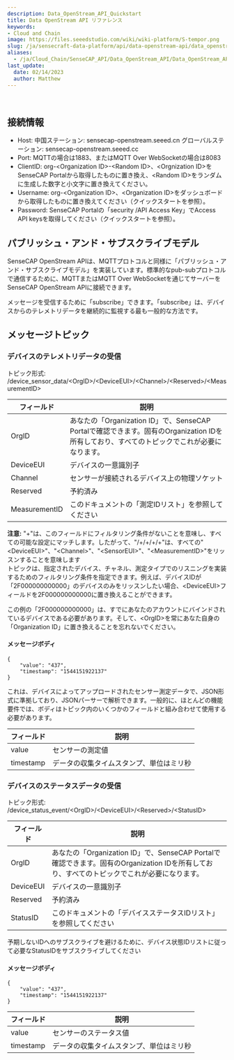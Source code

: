 ```yaml
---
description: Data_OpenStream_API_Quickstart
title: Data OpenStream API リファレンス
keywords:
- Cloud and Chain
image: https://files.seeedstudio.com/wiki/wiki-platform/S-tempor.png        
slug: /ja/sensecraft-data-platform/api/data-openstream-api/data_openstream_api_reference
aliases:
  - /ja/Cloud_Chain/SenseCAP_API/Data_OpenStream_API/Data_OpenStream_API_Reference
last_update:
  date: 02/14/2023
  author: Matthew
---
```


<div class="post-content">
<div id="toc">

&nbsp;

</div>
<h2 id="the-connection-information" class="clickable-header top-level-header">接続情報</h2>
<i class="icon-arrow-up back-to-top"></i>
<ul>
  <li>Host: 中国ステーション: sensecap-openstream.seeed.cn グローバルステーション: sensecap-openstream.seeed.cc</li>
  <li>Port: MQTTの場合は1883、またはMQTT Over WebSocketの場合は8083</li>
  <li>ClientID: org-&lt;Organization ID&gt;-&lt;Random ID&gt;、&lt;Orgnization ID&gt;をSenseCAP Portalから取得したものに置き換え、&lt;Random ID&gt;をランダムに生成した数字と小文字に置き換えてください。</li>
  <li>Username: org-&lt;Organization ID&gt;、&lt;Organization ID&gt;をダッシュボードから取得したものに置き換えてください（クイックスタートを参照）。</li>
  <li>Password: SenseCAP Portalの「security /API Access Key」でAccess API keysを取得してください（クイックスタートを参照）。</li>
</ul>
<h2 id="publish-and-subscribe-model" class="clickable-header top-level-header">パブリッシュ・アンド・サブスクライブモデル</h2>
<i class="icon-arrow-up back-to-top"></i>SenseCAP OpenStream APIは、MQTTプロトコルと同様に「パブリッシュ・アンド・サブスクライブモデル」を実装しています。標準的なpub-subプロトコルで通信するために、MQTTまたはMQTT Over WebSocketを通じてサーバーをSenseCAP OpenStream APIに接続できます。

メッセージを受信するために「subscribe」できます。「subscribe」は、デバイスからのテレメトリデータを継続的に監視する最も一般的な方法です。
<h2 id="message-topic" class="clickable-header top-level-header">メッセージトピック</h2>
<i class="icon-arrow-up back-to-top"></i>
<h3 id="receive-devices-telemeasuring-data">デバイスのテレメトリデータの受信</h3>
トピック形式: /device_sensor_data/&lt;OrgID&gt;/&lt;DeviceEUI&gt;/&lt;Channel&gt;/&lt;Reserved&gt;/&lt;MeasurementID&gt;
<table>
<thead>
<tr>
<th>フィールド</th>
<th>説明</th>
</tr>
</thead>
<tbody>
<tr>
<td>OrgID</td>
<td>あなたの「Organization ID」で、SenseCAP Portalで確認できます。固有のOrganization IDを所有しており、すべてのトピックでこれが必要になります。</td>
</tr>
<tr>
<td>DeviceEUI</td>
<td>デバイスの一意識別子</td>
</tr>
<tr>
<td>Channel</td>
<td>センサーが接続されるデバイス上の物理ソケット</td>
</tr>
<tr>
<td>Reserved</td>
<td>予約済み</td>
</tr>
<tr>
<td>MeasurementID</td>
<td>このドキュメントの「測定IDリスト」を参照してください</td>
</tr>
</tbody>
</table>
<div class="alert alert-info" role="alert"><i class="fa fa-info-circle"></i> <b>注意:</b> "+"は、このフィールドにフィルタリング条件がないことを意味し、すべての可能な設定にマッチします。したがって、"/+/+/+/+"は、すべての"&lt;DeviceEUI&gt;"、"&lt;Channel&gt;"、"&lt;SensorEUI&gt;"、"&lt;MeasurementID&gt;"をリッスンすることを意味します</div>
トピックは、指定されたデバイス、チャネル、測定タイプでのリスニングを実装するためのフィルタリング条件を指定できます。例えば、デバイスIDが「2F000000000000」のデバイスのみをリッスンしたい場合、&lt;DeviceEUI&gt;フィールドを2F000000000000に置き換えることができます。

この例の「2F000000000000」は、すでにあなたのアカウントにバインドされているデバイスである必要があります。そして、&lt;OrgID&gt;を常にあなた自身の「Organization ID」に置き換えることを忘れないでください。
<h4 id="message-body">メッセージボディ</h4>

```
{
    "value": "437",
    "timestamp": "1544151922137"
}
```

これは、デバイスによってアップロードされたセンサー測定データで、JSON形式に準拠しており、JSONパーサーで解析できます。一般的に、ほとんどの機能要件では、ボディはトピック内のいくつかのフィールドと組み合わせて使用する必要があります。
<table>
<thead>
<tr>
<th>フィールド</th>
<th>説明</th>
</tr>
</thead>
<tbody>
<tr>
<td>value</td>
<td>センサーの測定値</td>
</tr>
<tr>
<td>timestamp</td>
<td>データの収集タイムスタンプ、単位はミリ秒</td>
</tr>
</tbody>
</table>
<h3 id="receive-devices-status-data">デバイスのステータスデータの受信</h3>
トピック形式: /device_status_event/&lt;OrgID&gt;/&lt;DeviceEUI&gt;/&lt;Reserved&gt;/&lt;StatusID&gt;
<table>
<thead>
<tr>
<th>フィールド</th>
<th>説明</th>
</tr>
</thead>
<tbody>
<tr>
<td>OrgID</td>
<td>あなたの「Organization ID」で、SenseCAP Portalで確認できます。固有のOrganization IDを所有しており、すべてのトピックでこれが必要になります。</td>
</tr>
<tr>
<td>DeviceEUI</td>
<td>デバイスの一意識別子</td>
</tr>
<tr>
<td>Reserved</td>
<td>予約済み</td>
</tr>
<tr>
<td>StatusID</td>
<td>このドキュメントの「デバイスステータスIDリスト」を参照してください</td>
</tr>
</tbody>
</table>
予期しないIDへのサブスクライブを避けるために、デバイス状態IDリストに従って必要なStatusIDをサブスクライブしてください
<h4 id="message-body-1">メッセージボディ</h4>

```
{
    "value": "437",
    "timestamp": "1544151922137"
}
```

<table>
<thead>
<tr>
<th>フィールド</th>
<th>説明</th>
</tr>
</thead>
<tbody>
<tr>
<td>value</td>
<td>センサーのステータス値</td>
</tr>
<tr>
<td>timestamp</td>
<td>データの収集タイムスタンプ、単位はミリ秒</td>
</tr>
</tbody>
</table>
</div>